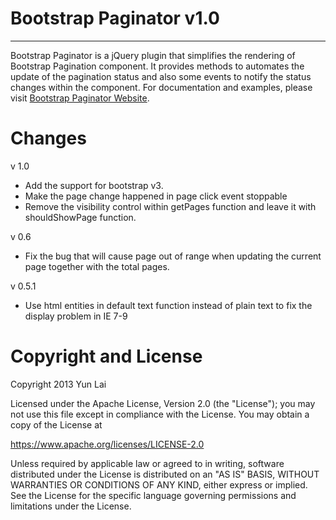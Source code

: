 # Bootstrap Paginator v1.0

---

Bootstrap Paginator is a jQuery plugin that simplifies the rendering of Bootstrap Pagination component. It provides methods to automates the update of the pagination status and also some events to notify the status changes within the component. For documentation and examples, please visit [Bootstrap Paginator Website](https://bootstrappaginator.org/ "Click to visit Bootstrap Paginator").

# Changes

v 1.0

* Add the support for bootstrap v3.
* Make the page change happened in page click event stoppable
* Remove the visibility control within getPages function and leave it with shouldShowPage function.

v 0.6

* Fix the bug that will cause page out of range when updating the current page together with the total pages.

v 0.5.1

* Use html entities in default text function instead of plain text to fix the display problem in IE 7-9

# Copyright and License
Copyright 2013 Yun Lai

Licensed under the Apache License, Version 2.0 (the "License");
you may not use this file except in compliance with the License.
You may obtain a copy of the License at

   <https://www.apache.org/licenses/LICENSE-2.0>

Unless required by applicable law or agreed to in writing, software
distributed under the License is distributed on an "AS IS" BASIS,
WITHOUT WARRANTIES OR CONDITIONS OF ANY KIND, either express or implied.
See the License for the specific language governing permissions and
limitations under the License.